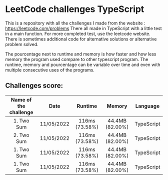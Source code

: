 # LeetCode challenges TypeScript

This is a repository with all the challenges I made from the website : https://leetcode.com/problems There all made in
TypeScript with a little test in a main function. For more completed test, use the leetcode website.  
There is sometimes additional code for alternative solutions or alternative problem solved.

The pourcentage next to runtime and memory is how faster and how less memory the program used compare to other
typescript program. The runtime, memory and pourcentage can be variable over time and even with multiple consecutive
uses of the programs.

## Challenges score:

| Name of the challenge |    Date    |    Runtime     |     Memory      |  Language  |
| :-------------------: | :--------: | :------------: | :-------------: | :--------: |
|      1. Two Sum       | 11/05/2022 | 116ms (73.58%) | 44.4MB (82.00%) | TypeScript |
|      2. Two Sum       | 11/05/2022 | 116ms (73.58%) | 44.4MB (82.00%) | TypeScript |
|      1. Two Sum       | 11/05/2022 | 116ms (73.58%) | 44.4MB (82.00%) | TypeScript |
|      1. Two Sum       | 11/05/2022 | 116ms (73.58%) | 44.4MB (82.00%) | TypeScript |
